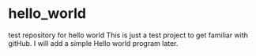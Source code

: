 hello_world
===========

test repository for hello world
This is just a test project to get familiar with gitHub. 
I will add a simple Hello world program later. 
